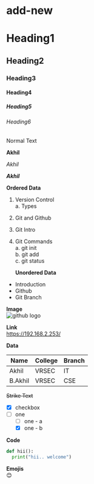 # add-new

# Heading1
## Heading2
### Heading3
#### Heading4
##### Heading5
###### Heading6
Normal Text

**Akhil**

*Akhil*

***Akhil***

**Ordered Data**  
1. Version Control   
    a. Types     
2. Git and Github     
3. Git Intro     
4. Git Commands     
    a. git init     
    b. git add      
    c. git status   
    
    **Unordered Data**     
- Introduction      
- Github       
- Git Branch     

**Image**      
![github logo](https://i.pinimg.com/600x315/2c/b6/70/2cb670b6ddd8922a1c1b2fee4f6f758c.jpg)

**Link**      
https://192.168.2.253/    

**Data** 

|Name|College|Branch|                   
|-----|-----|-----|          
|Akhil|VRSEC|IT|               
|B.Akhil|VRSEC|CSE|             

~~Strike Text~~      
- [x] checkbox         
- [ ] one      
   - [ ] one - a       
   - [x] one - b       

**Code**       
```python              
def hii():
  print("hii.. welcome")                
```    

**Emojis**    
:blush:

